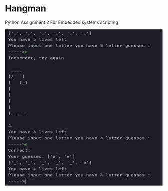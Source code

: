 # Hangman
Python Assignment 2 For Embedded systems scripting 



<p>
<img src="img/hangman.jpg" alt="Hangman app" width="800" height="500" style="float:left" class="center">
</p>
